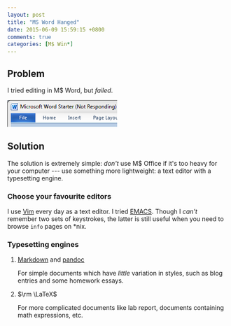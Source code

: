 ```yaml
---
layout: post
title: "MS Word Hanged"
date: 2015-06-09 15:59:15 +0800
comments: true
categories: [M$ Win*]
---
```


Problem
---

I tried editing in M\$ Word, but *failed*.

<picture class="fancybox" title="M$ Word not responding">
  <source srcset="/images/posts/MSWordHanged/word_hang926.png"
    media="(min-width: 926px)"></source>
  <img alt="M$ Word hanged" src="/images/posts/MSWordHanged/word_hang250.png"
    />
</picture>

Solution
---

The solution is extremely simple: *don't* use M\$ Office if it's too
heavy for your computer --- use something more lightweight: a text
editor with a typesetting engine.

### Choose your favourite editors

I use [Vim] every day as a text editor.  I tried [EMACS]. Though I
*can't* remember two sets of keystrokes, the latter is still useful
when you need to browse `info` pages on \*nix.

### Typesetting engines

1. [Markdown] and [pandoc]

    For simple documents which have *little* variation in styles, such
    as blog entries and some homework essays.

2. $\rm \LaTeX$

    For more complicated documents like lab report, documents
    containing math expressions, etc.

[Markdown]: http://daringfireball.net/projects/markdown/syntax
[pandoc]: http://pandoc.org/
[Vim]: http://www.vim.org
[EMACS]: http://www.gnu.org/software/emacs/
